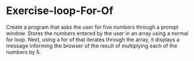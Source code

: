 # Exercise-loop-For-Of

Create a program that asks the user for five numbers through a prompt window. Stores the numbers entered by the user in an array using a normal for loop. Next, using a for of that iterates through the array, it displays a message informing the browser of the result of multiplying each of the numbers by 5.
